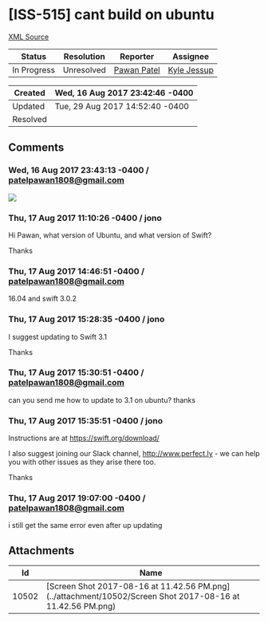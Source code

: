 # [ISS-515] cant build on ubuntu

[XML Source](./xml/ISS-515.xml)
<p></p>





Status|Resolution|Reporter|Assignee
------|----------|--------|--------
In Progress|Unresolved|[Pawan Patel](patelpawan1808@gmail.com)|[Kyle Jessup]($kjessup)





Created|Wed, 16 Aug 2017 23:42:46 -0400
-------|--------------
Updated|Tue, 29 Aug 2017 14:52:40 -0400
Resolved|


## Comments




### Wed, 16 Aug 2017 23:43:13 -0400 / patelpawan1808@gmail.com 

<p><p><span class="image-wrap" style=""><a id="10502_thumb" href="http://jira.perfect.org:8080/secure/attachment/10502/10502_Screen+Shot+2017-08-16+at+11.42.56+PM.png" title="Screen Shot 2017-08-16 at 11.42.56 PM.png" file-preview-type="image" file-preview-id="10502" file-preview-title="Screen Shot 2017-08-16 at 11.42.56 PM.png"><img src="http://jira.perfect.org:8080/secure/thumbnail/10502/_thumb_10502.png" style="border: 0px solid black" /></a></span></p></p>


### Thu, 17 Aug 2017 11:10:26 -0400 / jono 

<p><p>Hi Pawan, what version of Ubuntu, and what version of Swift?</p>

<p>Thanks</p></p>


### Thu, 17 Aug 2017 14:46:51 -0400 / patelpawan1808@gmail.com 

<p><p>16.04 and swift 3.0.2</p></p>


### Thu, 17 Aug 2017 15:28:35 -0400 / jono 

<p><p>I suggest updating to Swift 3.1</p>

<p>Thanks</p></p>


### Thu, 17 Aug 2017 15:30:51 -0400 / patelpawan1808@gmail.com 

<p><p>can you send me how to update to 3.1 on ubuntu? thanks</p></p>


### Thu, 17 Aug 2017 15:35:51 -0400 / jono 

<p><p>Instructions are at <a href="https://swift.org/download/" class="external-link" rel="nofollow">https://swift.org/download/</a></p>

<p>I also suggest joining our Slack channel, <a href="http://www.perfect.ly/" class="external-link" rel="nofollow">http://www.perfect.ly</a> - we can help you with other issues as they arise there too.</p>

<p>Thanks</p></p>


### Thu, 17 Aug 2017 19:07:00 -0400 / patelpawan1808@gmail.com 

<p><p>i still get the same error even after up updating</p></p>

## Attachments





Id|Name
------|------------
10502|[Screen Shot 2017-08-16 at 11.42.56 PM.png](../attachment/10502/Screen Shot 2017-08-16 at 11.42.56 PM.png)

